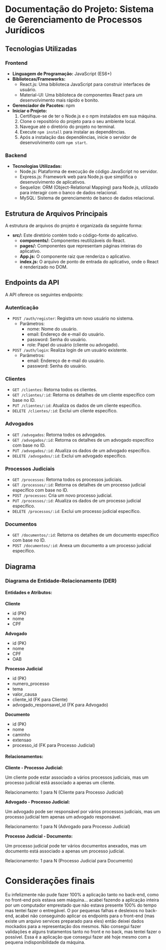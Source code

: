 # Documentação do Projeto: Sistema de Gerenciamento de Processos Jurídicos

## Tecnologias Utilizadas

### Frontend

- **Linguagem de Programação:** JavaScript (ES6+)
- **Bibliotecas/Frameworks:**
  - React.js: Uma biblioteca JavaScript para construir interfaces de usuário.
  - Material-UI: Uma biblioteca de componentes React para um desenvolvimento mais rápido e bonito.
- **Gerenciador de Pacotes:** npm
- **Iniciar o Projeto:**
  1. Certifique-se de ter o Node.js e o npm instalados em sua máquina.
  2. Clone o repositório do projeto para o seu ambiente local.
  3. Navegue até o diretório do projeto no terminal.
  4. Execute `npm install` para instalar as dependências.
  5. Após a instalação das dependências, inicie o servidor de desenvolvimento com `npm start`.

### Backend

- **Tecnologias Utilizadas:**
  - Node.js: Plataforma de execução de código JavaScript no servidor.
  - Express.js: Framework web para Node.js que simplifica o desenvolvimento de aplicativos.
  - Sequelize: ORM (Object-Relational Mapping) para Node.js, utilizado para interagir com o banco de dados relacional.
  - MySQL: Sistema de gerenciamento de banco de dados relacional.

## Estrutura de Arquivos Principais

A estrutura de arquivos do projeto é organizada da seguinte forma:

- **src/:** Este diretório contém todo o código-fonte do aplicativo.
  - **components/:** Componentes reutilizáveis do React.
  - **pages/:** Componentes que representam páginas inteiras do aplicativo.
  - **App.js:** O componente raiz que renderiza o aplicativo.
  - **index.js:** O arquivo de ponto de entrada do aplicativo, onde o React é renderizado no DOM.

## Endpoints da API

A API oferece os seguintes endpoints:

### Autenticação

- `POST /auth/register`: Registra um novo usuário no sistema.
  - Parâmetros:
    - nome: Nome do usuário.
    - email: Endereço de e-mail do usuário.
    - password: Senha do usuário.
    - role: Papel do usuário (cliente ou advogado).
- `POST /auth/login`: Realiza login de um usuário existente.
  - Parâmetros:
    - email: Endereço de e-mail do usuário.
    - password: Senha do usuário.

### Clientes

- `GET /clientes`: Retorna todos os clientes.
- `GET /clientes/:id`: Retorna os detalhes de um cliente específico com base no ID.
- `PUT /clientes/:id`: Atualiza os dados de um cliente específico.
- `DELETE /clientes/:id`: Exclui um cliente específico.

### Advogados

- `GET /advogados`: Retorna todos os advogados.
- `GET /advogados/:id`: Retorna os detalhes de um advogado específico com base no ID.
- `PUT /advogados/:id`: Atualiza os dados de um advogado específico.
- `DELETE /advogados/:id`: Exclui um advogado específico.

### Processos Judiciais

- `GET /processos`: Retorna todos os processos judiciais.
- `GET /processos/:id`: Retorna os detalhes de um processo judicial específico com base no ID.
- `POST /processos`: Cria um novo processo judicial.
- `PUT /processos/:id`: Atualiza os dados de um processo judicial específico.
- `DELETE /processos/:id`: Exclui um processo judicial específico.

### Documentos

- `GET /documentos/:id`: Retorna os detalhes de um documento específico com base no ID.
- `POST /documentos/:id`: Anexa um documento a um processo judicial específico.

## Diagrama 

### Diagrama de Entidade-Relacionamento (DER)

#### Entidades e Atributos:

**Cliente**

- id (PK)
- nome
- CPF

**Advogado**

- id (PK)
- nome
- CPF
- OAB

**Processo Judicial**

- id (PK)
- numero_processo
- tema
- valor_causa
- cliente_id (FK para Cliente)
- advogado_responsavel_id (FK para Advogado)

**Documento**

- id (PK)
- nome
- caminho
- extensao
- processo_id (FK para Processo Judicial)

#### Relacionamentos:

**Cliente - Processo Judicial:**

Um cliente pode estar associado a vários processos judiciais, mas um processo judicial está associado a apenas um cliente.

Relacionamento: 1 para N (Cliente para Processo Judicial)

**Advogado - Processo Judicial:**

Um advogado pode ser responsável por vários processos judiciais, mas um processo judicial tem apenas um advogado responsável.

Relacionamento: 1 para N (Advogado para Processo Judicial)

**Processo Judicial - Documento:**

Um processo judicial pode ter vários documentos anexados, mas um documento está associado a apenas um processo judicial.

Relacionamento: 1 para N (Processo Judicial para Documento)

# Considerações finais

Eu infelizmente não pude fazer 100% a aplicação tanto no back-end, como no front-end pois estava sem máquina... acabei fazendo a aplicação inteira por um computador emprestado que não estava presente 100% do tempo mas tentei fazer o entregável.
O por pequenas falhas e desleixos no back-end, acabei não conseguindo aplicar os endpoints para o front-end (mas existe um arquivo services preparado para eles) então deixei dados mockados para a representação dos mesmos. Não consegui fazer validações e alguns tratamentos tanto no front e no back, mas tentei fazer o possível.
Essa é a aplicação que consegui fazer até hoje mesmo com a pequena indisponibilidade da máquina. 
